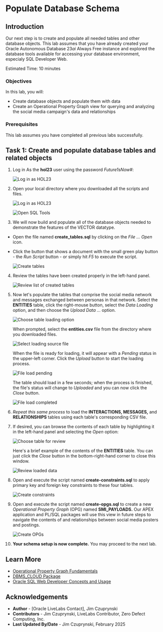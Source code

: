 # Populate Database Schema

## Introduction

Our next step is to create and populate all needed tables and other database objects. This lab assumes that you have already created your Oracle Autonomous Database 23*ai* Always Free instance and explored the database tools available for accessing your database environment, especialy SQL Developer Web.

Estimated Time: 10 minutes

### Objectives

In this lab, you will:

- Create database objects and populate them with data
- Create an Operational Property Graph view for querying and analyzing the social media campaign's data and relationships

### Prerequisites

This lab assumes you have completed all previous labs successfully.

## Task 1: Create and populate database tables and related objects

1. Log in As the **hol23** user using the password *Future1sNow#*:

    ![Log in as HOL23](images/login-hol23-user.png)

2. Open your local directory where you downloaded all the scripts and files.

    ![Log in as HOL23](images/sdw-reopen-as-hol23.png)

    ![Open SQL Tools](images/sdw-open-file-dialog.png)

3. We will now build and populate all of the database objects needed to demonstrate the features of the VECTOR datatype.

- Open the file named **create_tables.sql** by clicking on the *File ... Open* icon. 
- Click the button that shows a document with the small green play button - the *Run Script* button - or simply hit *F5* to execute the script. 

   ![Create tables](./images/create-tables.png)


4. Review the tables have been created properly in the left-hand panel. 

   ![Review list of created tables](./images/created-table-list.png)


5. Now let's populate the tables that comprise the social media network and messages exchanged between personas in that network. Select the **ENTITIES** table, click the right-mouse button, select the *Data Loading* option, and then choose the *Upload Data ...* option.

   ![Choose table loading option](./images/select-table-loading-option.png)

    When prompted, select the **entities.csv** file from the directory where you downloaded files.

   ![Select loading source file](./images/select-loading-source-file.png)

    When the file is ready for loading, it will appear with a *Pending* status in the upper-left corner. Click the *Upload* button to start the loading process.

   ![File load pending](./images/file-load-pending.png)

    The table should load in a few seconds; when the process is finished, the file's status will change to *Uploaded* and you can now click the *Close* button.

   ![File load completed](./images/file-load-complete.png)


6. *Repeat this same process* to load the **INTERACTIONS, MESSAGES,** and **RELATIONSHIPS** tables using each table's corresponding CSV file.


7. If desired, you can browse the contents of each table by highlighting it in the left-hand panel and selecting the *Open* option:

   ![Choose table for review](./images/review-loaded-data.png)

    Here's a brief example of the contents of the **ENTITIES** table. You can just click the *Close* button in the bottom-right-hand corner to close this window.

   ![Review loaded data](./images/entities-loaded-data.png)


8. Open and execute the script named **create-constraints.sql** to apply primary key and foreign key constraints to these four tables.

   ![Create constraints](./images/create-constraints.png)


9. Open and execute the script named **create-opgs.sql** to create a new *Operational Property Graph* (OPG) named **SMI_PAYLOADS.** Our APEX application and PL/SQL packages will use this view in future steps to navigate the contents of and relationships between social media posters and postings.

   ![Create OPGs](./images/create-opgs.png)

10. **Your schema setup is now complete.** You may proceed to the next lab.

## Learn More
- [Operational Property Graph Fundamentals](https://docs.oracle.com/en/database/oracle/property-graph/24.3/spgdg/introduction-property-graphs.html)
- [DBMS_CLOUD Package](https://docs.oracle.com/en/database/oracle/[FINISH-THIS-LINK])
- [Oracle SQL Web Developer Concepts and Usage](https://docs.oracle.com/en/cloud/paas/autonomous-database/serverless/adbsb/connect-database-actions.html#GUID-102845D9-6855-4944-8937-5C688939610F)

## Acknowledgements
* **Author** - [Oracle LiveLabs Contact], Jim Czuprynski
* **Contributors** - Jim Czuprynski, LiveLabs Contributor, Zero Defect Computing, Inc.
* **Last Updated By/Date** - Jim Czuprynski, February 2025